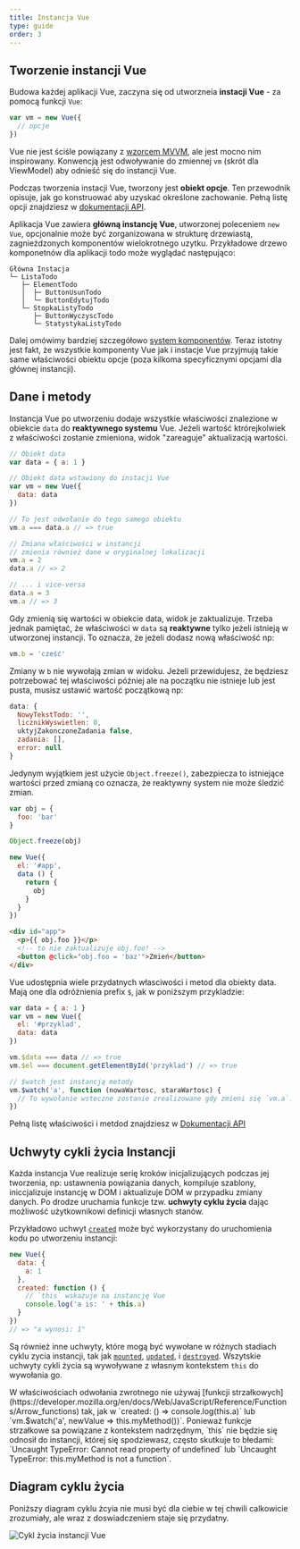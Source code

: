 ```yaml
---
title: Instancja Vue
type: guide
order: 3
---
```


## Tworzenie instancji Vue

Budowa każdej aplikacji Vue, zaczyna się od utworzneia **instacji Vue** - za pomocą funkcji `Vue`:

```js
var vm = new Vue({
  // opcje
})
```

Vue nie jest ściśle powiązany z [wzorcem MVVM](https://en.wikipedia.org/wiki/Model_View_ViewModel), ale jest mocno nim inspirowany. Konwencją jest odwoływanie do zmiennej `vm` (skrót dla ViewModel) aby odnieść się do instancji Vue.

Podczas tworzenia instacji Vue, tworzony jest **obiekt opcje**. Ten przewodnik opisuje, jak go konstruować aby uzyskać określone zachowanie. Pełną listę opcji znajdziesz w [dokumentacji API](../api/#Options-Data).

Aplikacja Vue zawiera **główną instancję Vue**, utworzonej poleceniem `new Vue`, opcjonalnie może być zorganizowana w strukturę drzewiastą, zagnieżdzonych komponentów wielokrotnego uzytku. Przykładowe drzewo komponetnów dla aplikacji todo może wyglądać następująco:

```
Główna Instacja
└─ ListaTodo
   ├─ ElementTodo
   │  ├─ ButtonUsunTodo
   │  └─ ButtonEdytujTodo
   └─ StopkaListyTodo
      ├─ ButtonWyczyscTodo
      └─ StatystykaListyTodo
```
Dalej omówimy bardziej szczegółowo [system komponentów](components.html). Teraz istotny jest fakt, że wszystkie komponenty Vue jak i instacje Vue przyjmują takie same właściwości obiektu opcje (poza kilkoma specyficznymi opcjami dla głównej instancji).

## Dane i metody

Instancja Vue po utworzeniu dodaje wszystkie właściwości znalezione w obiekcie `data` do **reaktywnego systemu** Vue. Jeżeli wartość ktrórejkolwiek z właściwości zostanie zmieniona, widok "zareaguje" aktualizacją wartości.

```js
// Obiekt data
var data = { a: 1 }

// Obiekt data wstawiony do instacji Vue
var vm = new Vue({
  data: data
})

// To jest odwołanie do tego samego obiektu
vm.a === data.a // => true

// Zmiana właściwości w instancji
// zmienia również dane w oryginalnej lokalizacji
vm.a = 2
data.a // => 2

// ... i vice-versa
data.a = 3
vm.a // => 3
```

Gdy zmienią się wartości w obiekcie data, widok je zaktualizuje. Trzeba jednak pamiętać, że właściwości w `data` są **reaktywne** tylko jeżeli istnieją w utworzonej instancji. To oznacza, że jeżeli dodasz nową właściwość np:

```js
vm.b = 'cześć'
```

Zmiany w `b` nie wywołają zmian w widoku. Jeżeli przewidujesz, że będziesz potrzebować tej właściwości później ale na początku nie istnieje lub jest pusta, musisz ustawić wartość początkową np:

```js
data: {
  NowyTekstTodo: '',
  licznikWyswietlen: 0,
  uktyjZakonczoneZadania false,
  zadania: [],
  error: null
}
```

Jedynym wyjątkiem jest użycie `Object.freeze()`, zabezpiecza to istniejące wartości przed zmianą co oznacza, że reaktywny system nie może śledzić zmian.

```js
var obj = {
  foo: 'bar'
}

Object.freeze(obj)

new Vue({
  el: '#app',
  data () {
    return {
      obj
    }
  }
})
```

```html
<div id="app">
  <p>{{ obj.foo }}</p>
  <!-- to nie zaktualizuje obj.foo! -->
  <button @click="obj.foo = 'baz'">Zmień</button>
</div>
```

Vue udostępnia wiele przydatnych własciwości i metod dla obiekty data. Mają one dla odróżnienia prefix `$`, jak w poniższym przykladzie:

```js
var data = { a: 1 }
var vm = new Vue({
  el: '#przyklad',
  data: data
})

vm.$data === data // => true
vm.$el === document.getElementById('przyklad') // => true

// $watch jest instancją metody
vm.$watch('a', function (nowaWartosc, staraWartosc) {
  // To wywołanie wsteczne zostanie zrealizowane gdy zmieni się `vm.a`.
})
```

Pełną listę właściwości i metdod znajdziesz w [Dokumentacji API](../api/#Instance-Properties)

## Uchwyty cykli życia Instancji

Każda instancja Vue realizuje serię kroków inicjalizujących podczas jej tworzenia, np: ustawnenia powiązania danych, kompiluje szablony, iniccjalizuje instancję w DOM i aktualizuje DOM w przypadku zmiany danych. Po drodze uruchamia funkcje tzw. **uchwyty cyklu życia** dając możliwość użytkownikowi definicji własnych stanów.

Przykładowo uchwyt [`created`](../api/#created) może być wykorzystany do uruchomienia kodu po utworzeniu instancji:

```js
new Vue({
  data: {
    a: 1
  },
  created: function () {
    // `this` wskazuje na instancję Vue
    console.log('a is: ' + this.a)
  }
})
// => "a wynosi: 1"
```

Są również inne uchwyty, które mogą być wywołane w różnych stadiach cyklu zycia instancji, tak jak [`mounted`](../api/#mounted), [`updated`](../api/#updated), i [`destroyed`](../api/#destroyed). Wszytskie uchwyty cykli życia są wywoływane z własnym kontekstem `this` do wywołania go.

<p class="tip">W właściwościach odwołania zwrotnego nie używaj [funkcji strzałkowych](https://developer.mozilla.org/en/docs/Web/JavaScript/Reference/Functions/Arrow_functions) tak, jak w `created: () => console.log(this.a)` lub `vm.$watch('a', newValue => this.myMethod())`. Ponieważ funkcje strzałkowe sa powiązane z kontekstem nadrzędnym, `this` nie będzie się odnosił do instancji, której się spodziewasz, często skutkuje to błedami: `Uncaught TypeError: Cannot read property of undefined` lub `Uncaught TypeError: this.myMethod is not a function`.</p>

## Diagram cyklu życia

Poniższy diagram cyklu żcyia nie musi być dla ciebie w tej chwili calkowicie zrozumiały, ale wraz z doswiadczeniem staje się przydatny.

![Cykl życia instancji Vue](/images/lifecycle.png)
